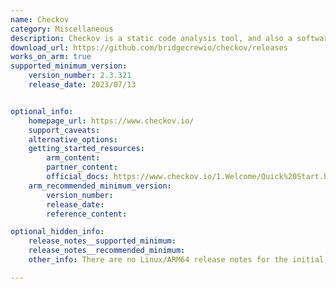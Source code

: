 ```yaml
---
name: Checkov
category: Miscellaneous
description: Checkov is a static code analysis tool, and also a software composition analysis tool for images and open source packages.
download_url: https://github.com/bridgecrewio/checkov/releases
works_on_arm: true
supported_minimum_version:
    version_number: 2.3.321
    release_date: 2023/07/13


optional_info:
    homepage_url: https://www.checkov.io/
    support_caveats:
    alternative_options:
    getting_started_resources:
        arm_content:
        partner_content:
        official_docs: https://www.checkov.io/1.Welcome/Quick%20Start.html#install-checkov-from-pypi
    arm_recommended_minimum_version:
        version_number:
        release_date:
        reference_content:

optional_hidden_info:
    release_notes__supported_minimum:
    release_notes__recommended_minimum:
    other_info: There are no Linux/ARM64 release notes for the initial support. First Linux/ARM64 zip is released in [2.3.321](https://github.com/bridgecrewio/checkov/releases/tag/2.3.321).

---
```

